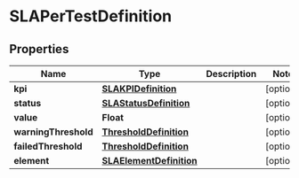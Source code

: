 # SLAPerTestDefinition

## Properties
Name | Type | Description | Notes
------------ | ------------- | ------------- | -------------
**kpi** | [**SLAKPIDefinition**](SLAKPIDefinition.md) |  |  [optional]
**status** | [**SLAStatusDefinition**](SLAStatusDefinition.md) |  |  [optional]
**value** | **Float** |  |  [optional]
**warningThreshold** | [**ThresholdDefinition**](ThresholdDefinition.md) |  |  [optional]
**failedThreshold** | [**ThresholdDefinition**](ThresholdDefinition.md) |  |  [optional]
**element** | [**SLAElementDefinition**](SLAElementDefinition.md) |  |  [optional]
